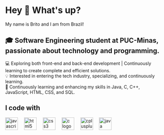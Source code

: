 <h1 align="left">Hey 👋 What's up?</h1>

<p align="left">My name is Brito and I am from Brazil!</p>
<h2 align="left">🎓 Software Engineering student at PUC-Minas, passionate about technology and programming.</h2>
<p align="left">💻 Exploring both front-end and back-end development | Continuously learning to create complete and efficient solutions.<br>💡 Interested in entering the tech industry, specializing, and continuously learning.<br>🌱 Continuously learning and enhancing my skills in Java, C, C++, JavaScript, HTML, CSS, and SQL.</p>
<h2 align="left">I code with</h2>
<div align="left">
  <img src="https://cdn.jsdelivr.net/gh/devicons/devicon/icons/javascript/javascript-original.svg" height="40" alt="javascript logo"  />
  <img width="12" />
  <img src="https://cdn.jsdelivr.net/gh/devicons/devicon/icons/html5/html5-original.svg" height="40" alt="html5 logo"  />
  <img width="12" />
  <img src="https://cdn.jsdelivr.net/gh/devicons/devicon/icons/css3/css3-original.svg" height="40" alt="css3 logo"  />
  <img width="12" />
  <img src="https://cdn.jsdelivr.net/gh/devicons/devicon/icons/c/c-original.svg" height="40" alt="c logo"  />
  <img width="12" />
  <img src="https://cdn.jsdelivr.net/gh/devicons/devicon/icons/cplusplus/cplusplus-original.svg" height="40" alt="cplusplus logo"  />
  <img width="12" />
  <img src="https://cdn.jsdelivr.net/gh/devicons/devicon/icons/java/java-original.svg" height="40" alt="java logo"  />
</div>

###
